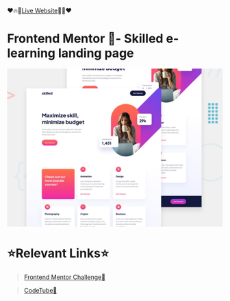 ❤️🔥🔗[Live Website](https://flashscript-skilledelearning.netlify.app)🔗🔥❤️

# Frontend Mentor 🧭- Skilled e-learning landing page
![Design preview for the Blog preview card coding challenge](./src/assets/screenshots/desktop-preview.jpg)

# ⭐Relevant Links⭐
> [Frontend Mentor Challenge🧐](https://www.frontendmentor.io/challenges/skilled-elearning-landing-page-S1ObDrZ8q)

>[CodeTube💖](https://codetube-flashscript.netlify.app/)</h1>